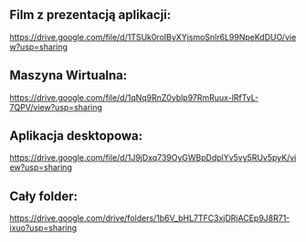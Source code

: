 ## Film z prezentacją aplikacji: 
https://drive.google.com/file/d/1TSUk0roIByXYjsmoSnlr6L99NpeKdDUO/view?usp=sharing
## Maszyna Wirtualna:
https://drive.google.com/file/d/1qNq9RnZ0yblp97RmRuux-lRfTvL-7QPV/view?usp=sharing
## Aplikacja desktopowa:
https://drive.google.com/file/d/1J9jDxq739OyGWBpDdplYv5vy5RUv5pyK/view?usp=sharing 
## Cały folder:
https://drive.google.com/drive/folders/1b6V_bHL7TFC3xjDRjACEp9J8R71-ixuo?usp=sharing
